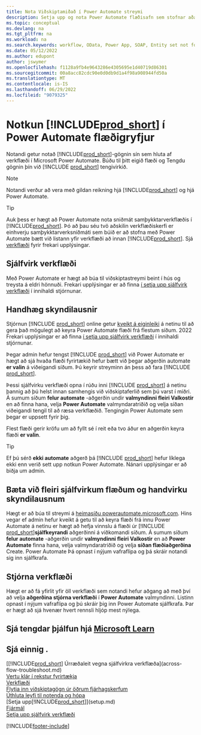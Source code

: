 ```yaml
---
title: Nota Viðskiptamiðað í Power Automate streymi
description: Setja upp og nota Power Automate flæðisafn sem stofnar aðalgögn fyrirtækja eða breytir því.
ms.topic: conceptual
ms.devlang: na
ms.tgt_pltfrm: na
ms.workload: na
ms.search.keywords: workflow, OData, Power App, SOAP, Entity set not found, workflowWebhookSubscriptions
ms.date: 05/12/2022
ms.author: edupont
author: jswymer
ms.openlocfilehash: f1128a9fb4e9643286e4305695e1d40719d86301
ms.sourcegitcommit: 00a8acc82cdc90e0d0db9d1a4f98a908944fd50a
ms.translationtype: MT
ms.contentlocale: is-IS
ms.lasthandoff: 06/29/2022
ms.locfileid: "9079325"
---
```

# <a name="use-prod_short-in-power-automate-flows"></a>Notkun [!INCLUDE[prod_short](includes/prod_short.md)] í Power Automate flæðigryfjur

Notandi getur notað [!INCLUDE[prod_short](includes/prod_short.md)]-gögnin sín sem hluta af verkflæði í Microsoft Power Automate. Búðu til þitt eigið flæði og Tengdu gögnin þín við [!INCLUDE [prod_short](includes/prod_short.md)] tengivirkið.  

> [!NOTE]  
> Notandi verður að vera með gildan reikning hjá [!INCLUDE[prod_short](includes/prod_short.md)] og hjá Power Automate.  

> [!TIP]
> Auk þess er hægt að Power Automate nota sniðmát samþykktarverkflæðis í [!INCLUDE[prod_short](includes/prod_short.md)]. Þó að þau séu tvö aðskilin verkflæðiskerfi er einhverju samþykktarverksniðmáti sem búið er að stofna með Power Automate bætt við listann yfir verkflæði að innan [!INCLUDE[prod_short](includes/prod_short.md)]. Sjá [verkflæði](across-workflow.md) fyrir frekari upplýsingar.  

## <a name="automated-workflows"></a>Sjálfvirk verkflæði

Með Power Automate er hægt að búa til viðskiptastreymi beint í hús og treysta á eldri hönnuði. Frekari upplýsingar er að finna [í setja upp sjálfvirk verkflæði](/dynamics365/business-central/dev-itpro/powerplatform/automate-workflows) í innihaldi stjórnunar.  

## <a name="manual-instant-flows"></a>Handhæg skyndilausnir

Stjórnun [!INCLUDE [prod_short](includes/prod_short.md)] online getur [kveikt á eiginleiki](admin-feature-management.md) á netinu til að gera það mögulegt að keyra Power Automate flæði frá flestum síðum. 2022 Frekari upplýsingar er að finna [í setja upp sjálfvirk verkflæði](/dynamics365/business-central/dev-itpro/powerplatform/automate-workflows) í innihaldi stjórnunar.  

Þegar admin hefur tengst [!INCLUDE [prod_short](includes/prod_short.md)] við Power Automate er hægt að sjá hvaða flæði fyrirtækið hefur bætt við þegar aðgerðin automate **er valin** á viðeigandi síðum. Þú keyrir streyminn án þess að fara [!INCLUDE [prod_short](includes/prod_short.md)].  

Þessi sjálfvirku verkflæði opna í rúðu inni [!INCLUDE [prod_short](includes/prod_short.md)] á netinu þannig að þú helst innan samhengis við viðskiptaferlið sem þú varst í miðri. Á sumum síðum **felur automate** -aðgerðin undir **valmyndinni fleiri Valkostir** en að finna hana, velja **Power Automate** valmyndaratriðið og velja síðan viðeigandi tengil til að ræsa verkflæðið. Tengingin Power Automate sem þegar er uppsett fyrir þig.  

Flest flæði gerir kröfu um að fyllt sé í reit eða tvo áður en aðgerðin keyra flæði **er valin**.  

> [!TIP]
> Ef þú sérð **ekki automate** aðgerð þá [!INCLUDE [prod_short](includes/prod_short.md)] hefur líklega ekki enn verið sett upp notkun Power Automate. Nánari upplýsingar er að biðja um admin.

## <a name="add-more-automated-flows-and-manual-instant-flows"></a>Bæta við fleiri sjálfvirkum flæðum og handvirku skyndilausnum

Hægt er að búa til streymi á [heimasíðu powerautomate.microsoft.com](https://powerautomate.microsoft.com). Hins vegar ef admin hefur kveikt á getu til að keyra flæði frá innu Power Automate á netinu er hægt að hefja vinnslu á flæði úr [!INCLUDE [prod_short](includes/prod_short.md)]**sjálfkeyrandi** aðgerðinni á viðkomandi síðum. Á sumum síðum **felur automate** -aðgerðin undir **valmyndinni fleiri Valkostir** en að **Power Automate** finna hana, velja valmyndaratriðið og velja **síðan flæðiaðgerðina** Create. Power Automate Þá opnast í nýjum vafraflipa og þá skráir notandi sig inn sjálfkrafa.

## <a name="manage-workflows"></a>Stjórna verkflæði

Hægt er að fá yfirlit yfir öll verkflæði sem notandi hefur aðgang að með því að velja **aðgerðina stjórna verkflæði** í **Power Automate** valmyndinni. Listinn opnast í nýjum vafraflipa og þú skráir þig inn Power Automate sjálfkrafa. Þar er hægt að sjá hvenær hvert rennsli hljóp mest nýlega.  

## <a name="see-related-training-at-microsoft-learn"></a>Sjá tengdar þjálfun hjá [Microsoft Learn](/learn/modules/use-power-automate/)

## <a name="see-also"></a>Sjá einnig .

[[!INCLUDE[prod_short](includes/prod_short.md)] Úrræðaleit vegna sjálfvirkra verkflæða](across-flow-troubleshoot.md)  
[Vertu klár í rekstur fyrirtækja](ui-get-ready-business.md)  
[Verkflæði](across-workflow.md)  
[Flytja inn viðskiptagögn úr öðrum fjárhagskerfum](across-import-data-configuration-packages.md)  
[Úthluta leyfi til notenda og hópa](ui-define-granular-permissions.md)  
[Setja upp[!INCLUDE[prod_short](includes/prod_short.md)]](setup.md)  
[Fjármál](finance.md)  
[Setja upp sjálfvirk verkflæði](/dynamics365/business-central/dev-itpro/powerplatform/automate-workflows)  

[!INCLUDE[footer-include](includes/footer-banner.md)]
